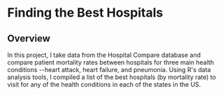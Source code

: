 # Finding the Best Hospitals

## Overview
In this project, I take data from the Hospital Compare database and
compare patient mortality rates between hospitals for three main health 
conditions --heart attack, heart failure, and pneumonia. Using R's data 
analysis tools, I compiled a list of the best hospitals (by mortality rate)
to visit for any of the health conditions in each of the states in the US.
